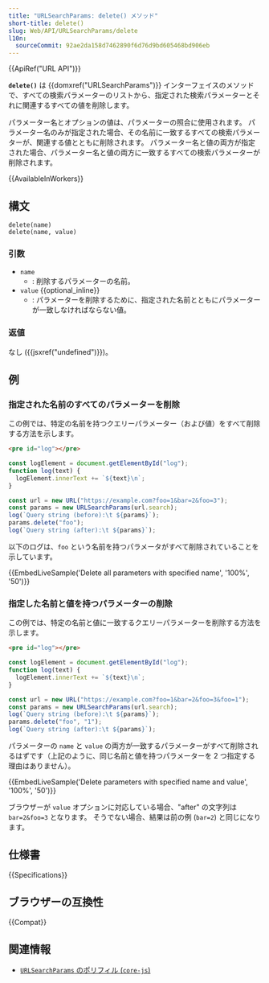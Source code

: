 ```yaml
---
title: "URLSearchParams: delete() メソッド"
short-title: delete()
slug: Web/API/URLSearchParams/delete
l10n:
  sourceCommit: 92ae2da158d7462890f6d76d9bd605468bd906eb
---
```


{{ApiRef("URL API")}}

**`delete()`** は {{domxref("URLSearchParams")}} インターフェイスのメソッドで、すべての検索パラメーターのリストから、指定された検索パラメーターとそれに関連するすべての値を削除します。

パラメーター名とオプションの値は、パラメーターの照合に使用されます。
パラメーター名のみが指定された場合、その名前に一致するすべての検索パラメーターが、関連する値とともに削除されます。
パラメーター名と値の両方が指定された場合、パラメーター名と値の両方に一致するすべての検索パラメーターが削除されます。

{{AvailableInWorkers}}

## 構文

```js-nolint
delete(name)
delete(name, value)
```

### 引数

- `name`
  - : 削除するパラメーターの名前。
- `value` {{optional_inline}}
  - : パラメーターを削除するために、指定された名前とともにパラメーターが一致しなければならない値。

### 返値

なし ({{jsxref("undefined")}})。

## 例

### 指定された名前のすべてのパラメーターを削除

この例では、特定の名前を持つクエリーパラメーター（および値）をすべて削除する方法を示します。

```html hidden
<pre id="log"></pre>
```

```js hidden
const logElement = document.getElementById("log");
function log(text) {
  logElement.innerText += `${text}\n`;
}
```

```js
const url = new URL("https://example.com?foo=1&bar=2&foo=3");
const params = new URLSearchParams(url.search);
log(`Query string (before):\t ${params}`);
params.delete("foo");
log(`Query string (after):\t ${params}`);
```

以下のログは、`foo` という名前を持つパラメータがすべて削除されていることを示しています。

{{EmbedLiveSample('Delete all parameters with specified name', '100%', '50')}}

### 指定した名前と値を持つパラメーターの削除

この例では、特定の名前と値に一致するクエリーパラメーターを削除する方法を示します。

```html hidden
<pre id="log"></pre>
```

```js hidden
const logElement = document.getElementById("log");
function log(text) {
  logElement.innerText += `${text}\n`;
}
```

```js
const url = new URL("https://example.com?foo=1&bar=2&foo=3&foo=1");
const params = new URLSearchParams(url.search);
log(`Query string (before):\t ${params}`);
params.delete("foo", "1");
log(`Query string (after):\t ${params}`);
```

パラメーターの `name` と `value` の両方が一致するパラメーターがすべて削除されるはずです（上記のように、同じ名前と値を持つパラメーターを 2 つ指定する理由はありません）。

{{EmbedLiveSample('Delete parameters with specified name and value', '100%', '50')}}

ブラウザーが `value` オプションに対応している場合、"after" の文字列は `bar=2&foo=3` となります。
そうでない場合、結果は前の例 (`bar=2`) と同じになります。

## 仕様書

{{Specifications}}

## ブラウザーの互換性

{{Compat}}

## 関連情報

- [`URLSearchParams` のポリフィル (`core-js`)](https://github.com/zloirock/core-js#url-and-urlsearchparams)
